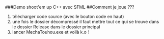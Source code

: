 ###Demo shoot'em up C++ avec SFML
##Comment je joue ???
1. télécharger code source (avec le bouton code en haut)
2. une fois le dossier décompressé il faut mettre tout ce qui se trouve dans le dossier Release dans le dossier principal
3. lancer MechaTouhou.exe et voilà k.o ! 

